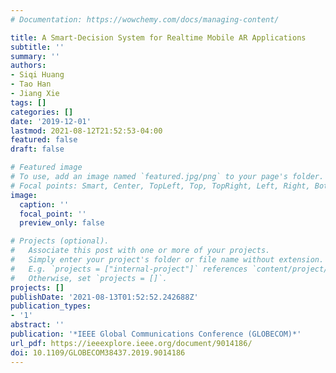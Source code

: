 ```yaml
---
# Documentation: https://wowchemy.com/docs/managing-content/

title: A Smart-Decision System for Realtime Mobile AR Applications
subtitle: ''
summary: ''
authors:
- Siqi Huang
- Tao Han
- Jiang Xie
tags: []
categories: []
date: '2019-12-01'
lastmod: 2021-08-12T21:52:53-04:00
featured: false
draft: false

# Featured image
# To use, add an image named `featured.jpg/png` to your page's folder.
# Focal points: Smart, Center, TopLeft, Top, TopRight, Left, Right, BottomLeft, Bottom, BottomRight.
image:
  caption: ''
  focal_point: ''
  preview_only: false

# Projects (optional).
#   Associate this post with one or more of your projects.
#   Simply enter your project's folder or file name without extension.
#   E.g. `projects = ["internal-project"]` references `content/project/deep-learning/index.md`.
#   Otherwise, set `projects = []`.
projects: []
publishDate: '2021-08-13T01:52:52.242688Z'
publication_types:
- '1'
abstract: ''
publication: '*IEEE Global Communications Conference (GLOBECOM)*'
url_pdf: https://ieeexplore.ieee.org/document/9014186/
doi: 10.1109/GLOBECOM38437.2019.9014186
---
```

